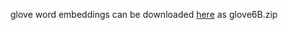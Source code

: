 glove word embeddings can be downloaded [here](https://nlp.stanford.edu/projects/glove/) as glove6B.zip
